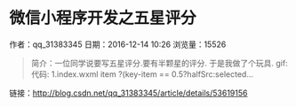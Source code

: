 # 微信小程序开发之五星评分
作者：qq_31383345
日期：2016-12-14 10:26
浏览量：15526
> 简介：一位同学说要写五星评分.要有半颗星的评分. 
于是我做了个玩具. 
gif: 
代码: 
1.index.wxml
   item ?(key-item == 0.5?halfSrc:selected...

 链接：http://blog.csdn.net/qq_31383345/article/details/53619156
